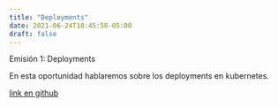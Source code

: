 ```yaml
---
title: "Deployments"
date: 2021-06-24T18:45:58-05:00
draft: false
---
```


Emisión 1: Deployments

En esta oportunidad hablaremos sobre los deployments en kubernetes.

[link en github](https://github.com/wyracocha/devrev/tree/master/emision1-deployments)
